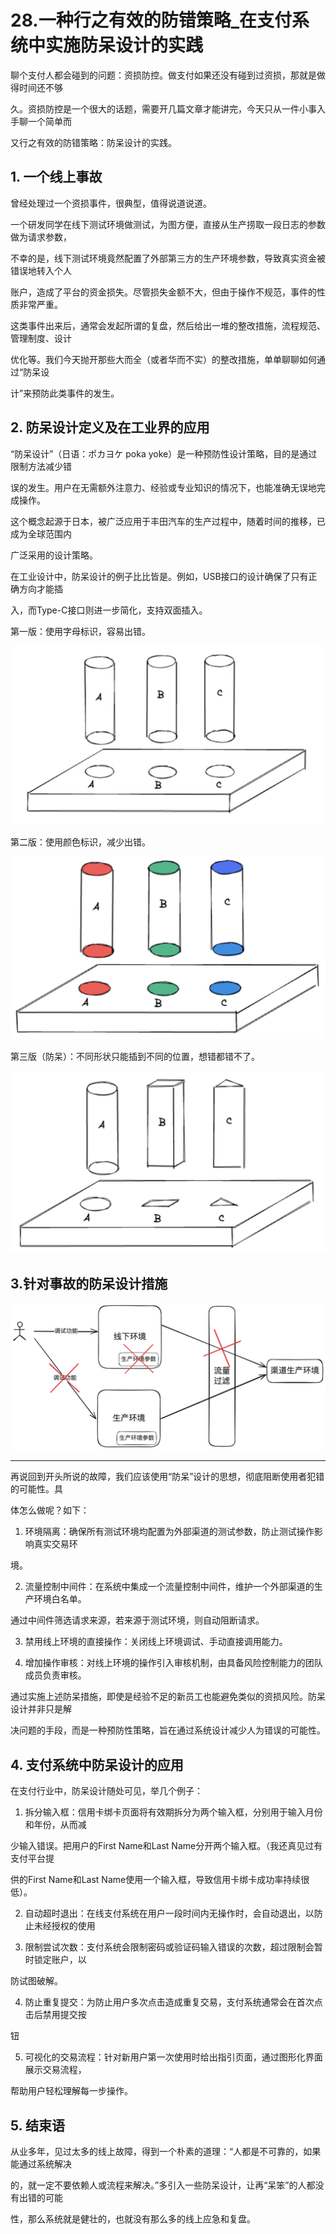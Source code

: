 # 28.一种行之有效的防错策略_在支付系统中实施防呆设计的实践

聊个⽀付⼈都会碰到的问题：资损防控。做⽀付如果还没有碰到过资损，那就是做得时间还不够

久。资损防控是⼀个很⼤的话题，需要开⼏篇⽂章才能讲完，今天只从⼀件⼩事⼊⼿聊⼀个简单⽽

⼜⾏之有效的防错策略：防呆设计的实践。



## 1. ⼀个线上事故

曾经处理过⼀个资损事件，很典型，值得说道说道。

⼀个研发同学在线下测试环境做测试，为图⽅便，直接从⽣产捞取⼀段⽇志的参数做为请求参数，

不幸的是，线下测试环境竟然配置了外部第三⽅的⽣产环境参数，导致真实资⾦被错误地转⼊个⼈

账户，造成了平台的资⾦损失。尽管损失⾦额不⼤，但由于操作不规范，事件的性质⾮常严重。

这类事件出来后，通常会发起所谓的复盘，然后给出⼀堆的整改措施，流程规范、管理制度、设计

优化等。我们今天抛开那些⼤⽽全（或者华⽽不实）的整改措施，单单聊聊如何通过“防呆设

计”来预防此类事件的发⽣。



## 2. 防呆设计定义及在⼯业界的应⽤

“防呆设计”（⽇语：ポカヨケ poka yoke）是⼀种预防性设计策略，⽬的是通过限制⽅法减少错

误的发生。用户在无需额外注意力、经验或专业知识的情况下，也能准确无误地完成操作。

这个概念起源于⽇本，被⼴泛应⽤于丰⽥汽⻋的⽣产过程中，随着时间的推移，已成为全球范围内

⼴泛采⽤的设计策略。

在⼯业设计中，防呆设计的例⼦⽐⽐皆是。例如，USB接⼝的设计确保了只有正确⽅向才能插

⼊，⽽Type-C接⼝则进⼀步简化，⽀持双⾯插⼊。

第⼀版：使⽤字⺟标识，容易出错。

![图片1](./images/28.一种行之有效的防错策略_在支付系统中实施防呆设计的实践_page_2_img_1.png)

第二版：使用颜色标识，减少出错。

![图片1](./images/28.一种行之有效的防错策略_在支付系统中实施防呆设计的实践_page_3_img_1.png)

第三版（防呆）：不同形状只能插到不同的位置，想错都错不了。

![图片2](./images/28.一种行之有效的防错策略_在支付系统中实施防呆设计的实践_page_3_img_2.png)



## 3.针对事故的防呆设计措施

![图片1](./images/28.一种行之有效的防错策略_在支付系统中实施防呆设计的实践_page_4_img_1.png)

---

再说回到开头所说的故障，我们应该使⽤“防呆”设计的思想，彻底阻断使⽤者犯错的可能性。具

体怎么做呢？如下：

1. 环境隔离：确保所有测试环境均配置为外部渠道的测试参数，防⽌测试操作影响真实交易环

境。

2. 流量控制中间件：在系统中集成⼀个流量控制中间件，维护⼀个外部渠道的⽣产环境⽩名单。

通过中间件筛选请求来源，若来源于测试环境，则⾃动阻断请求。

3. 禁⽤线上环境的直接操作：关闭线上环境调试、⼿动直接调⽤能⼒。

4. 增加操作审核：对线上环境的操作引⼊审核机制，由具备⻛险控制能⼒的团队成员负责审核。

通过实施上述防呆措施，即使是经验不⾜的新员⼯也能避免类似的资损⻛险。防呆设计并⾮只是解

决问题的⼿段，⽽是⼀种预防性策略，旨在通过系统设计减少⼈为错误的可能性。



## 4. ⽀付系统中防呆设计的应⽤

在⽀付⾏业中，防呆设计随处可⻅，举⼏个例⼦：

1. 拆分输⼊框：信⽤卡绑卡⻚⾯将有效期拆分为两个输⼊框，分别⽤于输⼊⽉份和年份，从⽽减

少输⼊错误。把⽤户的First Name和Last Name分开两个输⼊框。（我还真⻅过有⽀付平台提

供的First Name和Last Name使⽤⼀个输⼊框，导致信⽤卡绑卡成功率持续很低）。

2. 自动超时退出：在线支付系统在用户一段时间内无操作时，会自动退出，以防止未经授权的使⽤

3. 限制尝试次数：⽀付系统会限制密码或验证码输⼊错误的次数，超过限制会暂时锁定账户，以

防试图破解。

4. 防⽌重复提交：为防⽌⽤户多次点击造成重复交易，⽀付系统通常会在⾸次点击后禁⽤提交按

钮

5. 可视化的交易流程：针对新⽤户第⼀次使⽤时给出指引⻚⾯，通过图形化界⾯展示交易流程，

帮助⽤户轻松理解每⼀步操作。



## 5. 结束语

从业多年，⻅过太多的线上故障，得到⼀个朴素的道理：“⼈都是不可靠的，如果能通过系统解决

的，就⼀定不要依赖⼈或流程来解决。”多引⼊⼀些防呆设计，让再“呆笨”的⼈都没有出错的可能

性，那么系统就是健壮的，也就没有那么多的线上应急和复盘。

